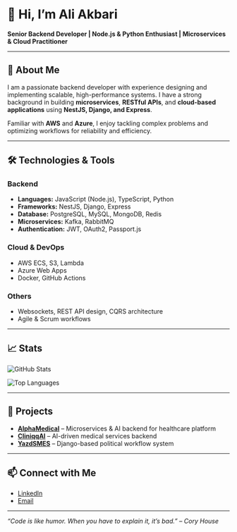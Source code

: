 # 👋 Hi, I’m Ali Akbari

**Senior Backend Developer | Node.js & Python Enthusiast | Microservices & Cloud Practitioner**

---

## 💼 About Me
I am a passionate backend developer with experience designing and implementing scalable, high-performance systems. I have a strong background in building **microservices**, **RESTful APIs**, and **cloud-based applications** using **NestJS, Django, and Express**.  

Familiar with **AWS** and **Azure**, I enjoy tackling complex problems and optimizing workflows for reliability and efficiency.

---

## 🛠️ Technologies & Tools

### Backend
- **Languages:** JavaScript (Node.js), TypeScript, Python
- **Frameworks:** NestJS, Django, Express
- **Database:** PostgreSQL, MySQL, MongoDB, Redis
- **Microservices:** Kafka, RabbitMQ
- **Authentication:** JWT, OAuth2, Passport.js

### Cloud & DevOps
- AWS ECS, S3, Lambda  
- Azure Web Apps  
- Docker, GitHub Actions  

### Others
- Websockets, REST API design, CQRS architecture  
- Agile & Scrum workflows  

---

## 📈 Stats

![GitHub Stats](https://github-readme-stats.vercel.app/api?username=alieakbariy&show_icons=true&theme=radical)

![Top Languages](https://github-readme-stats.vercel.app/api/top-langs/?username=alieakbariy&layout=compact&theme=radical)

---

## 📂 Projects
- [**AlphaMedical**](https://alphamedical.ir) – Microservices & AI backend for healthcare platform  
- [**CliniqqAI**](https://cliniqqai.com/fa) – AI-driven medical services backend  
- [**YazdSMES**](https://yazdsmes.ir) – Django-based political workflow system  

---

## 📫 Connect with Me
- [LinkedIn](https://www.linkedin.com/in/ali-akbari-56a0b2226/)  
- [Email](mailto:alieakbariy@gmail.com)  

---

*“Code is like humor. When you have to explain it, it’s bad.” – Cory House*
